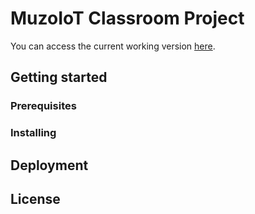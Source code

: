 # MuzoIoT Classroom Project

You can access the current working version [here](https://muzoiotclassroom.firebaseapp.com/).

## Getting started

### Prerequisites

### Installing

## Deployment

## License







